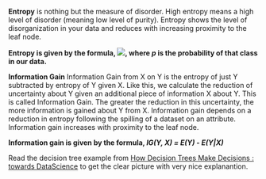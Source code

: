 **Entropy** is nothing but the measure of disorder. High entropy means a high level of disorder (meaning low level of purity). Entropy shows the level of disorganization in your data and reduces with increasing proximity to the leaf node.  

**Entropy is given by the formula, <img src="https://render.githubusercontent.com/render/math?math=E(S)%20=%20\sum_{i=1}^c%20%20-%20p_i*%20log_2%20p_i">, where *p* is the probability of that class in our data.**

**Information Gain** Information Gain from X on Y is the entropy of just Y subtracted by  entropy of Y given X. Like this, we calculate the reduction of uncertainty about Y given an additional piece of information X about Y. This is called Information Gain. The greater the reduction in this uncertainty, the more information is gained about Y from X.  Information gain depends on a reduction in entropy following the spilling of a dataset on an attribute. Information gain increases with proximity to the leaf node.  

**Information gain is given by the formula, *IG(Y, X) = E(Y) - E(Y|X)***



Read the decision tree example from [How Decision Trees Make Decisions : towards DataScience](https://towardsdatascience.com/entropy-how-decision-trees-make-decisions-2946b9c18c8) to get the clear picture with very nice explanantion. 



